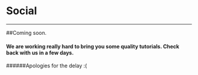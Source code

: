 ﻿# Social
----

##Coming soon.

#### We are working really hard to bring you some quality tutorials. Check back with us in a few days.

######Apologies for the delay :(